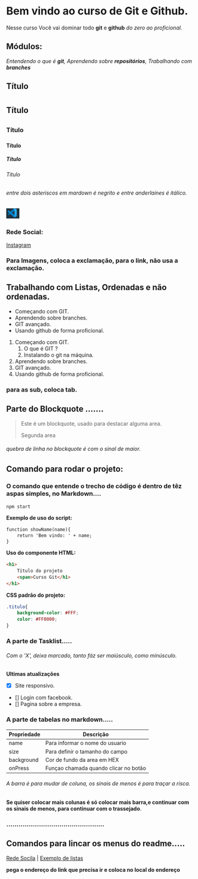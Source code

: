 # Bem vindo ao curso de Git e Github.
Nesse curso Você vai dominar todo **git** e **github** _do zero ao proficional._

## Módulos: 
_Entendendo o que é **git**, Aprendendo sobre **repositórios**, Trabalhando com **branches**_

## Título <h1>

## Título <h2>

### Título <h3>

#### Título <h4>

##### Título <h5>

###### Título <h6>


###### entre dois asteriscos em mardown é negrito e entre anderlaines é itálico.

![Colocando imagem com MarkDown](/imagens/imagem_vsCode.PNG)

### Rede Social:
[Instagram](https://instagram.com/flamengo)

### Para Imagens, coloca a exclamação, para o link, não usa a exclamação.

## Trabalhando com Listas, Ordenadas e não ordenadas.

* Começando com GIT.
* Aprendendo sobre branches.
* GIT avançado.
* Usando github de forma proficional.


1. Começando com GIT.
    1. O que é GIT ?
    2. Instalando o git na máquina.
2. Aprendendo sobre branches.
3. GIT avançado.
4. Usando github de forma proficional.

### para as sub, coloca tab.


## Parte do Blockquote .......

>Este é um blockquote, usado para destacar alguma area.
>
>Segunda area 

###### quebra de linha no blockquote é com o sinal de maior.

## Comando para rodar o projeto:
### O comando que entende o trecho de código é dentro de têz aspas simples, no Markdown....

```
npm start
```

**Exemplo de uso do script:**

```Js
function showName(name){
    return 'Bem vindo: ' + name;
}
```

**Uso do componente HTML:**
```html
<h1>
    Título do projeto
    <span>Curso Git</h1>
</h1>
```

**CSS padrão do projeto:**
```css
.titulo{
    background-color: #FFF;
    color: #FF0000;
}
```

### A parte de Tasklist.....
###### Com o 'X', deixa marcado, tanto fáz ser maiúsculo, como minúsculo.

**Ultimas atualizações**
- [x] Site responsivo.
- [] Login com facebook.
- [] Pagina sobre a empresa.

### A parte de tabelas no markdown.....

Propriedade | Descrição
----------- | ---------
name | Para informar o nome do usuario
size | Para definir o tamanho do campo
background | Cor de fundo da area em HEX
onPress | Funçao chamada quando clicar no botão
###### A barra é para mudar de coluna, os sinais de menos é para traçar a risca.

**Se quiser colocar mais colunas é só colocar mais barra,e continuar com os sinais de menos, para continuar com o trassejado**.
### ................................................

## Comandos para lincar os menus do readme.....

[Rede Socila](#rede-social) |
[Exemplo de listas](#trabalhando-com-listas-ordenadas-e-não-ordenadas)

**pega o endereço do link que precisa ir e coloca no local do endereço**















